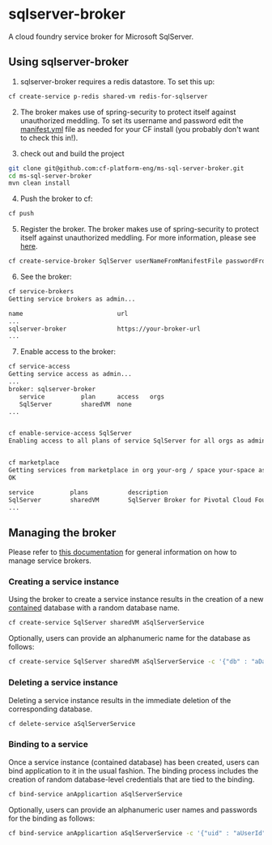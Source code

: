 # sqlserver-broker
A cloud foundry service broker for Microsoft SqlServer.

## Using sqlserver-broker
1. sqlserver-broker requires a redis datastore. To set this up:
  ```bash
  cf create-service p-redis shared-vm redis-for-sqlserver
  ```
2. The broker makes use of spring-security to protect itself against unauthorized meddling. To set its username and password edit the [manifest.yml](https://github.com/cf-platform-eng/ms-sql-server-broker/blob/master/sqlserver-broker/manifest.yml) file as needed for your CF install (you probably don't want to check this in!).

1. check out and build the project
  ```bash
  git clone git@github.com:cf-platform-eng/ms-sql-server-broker.git
  cd ms-sql-server-broker
  mvn clean install  
  ```
4. Push the broker to cf:
  ```bash
  cf push
  ```
5. Register the broker. The broker makes use of spring-security to protect itself against unauthorized meddling. For more information, please see [here](https://github.com/cloudfoundry-community/spring-boot-cf-service-broker#security).
  ```bash
  cf create-service-broker SqlServer userNameFromManifestFile passwordFromManifestFile https://uri.of.your.broker.app
  ```
6. See the broker:
  ```bash
  cf service-brokers
  Getting service brokers as admin...
  
  name                          url
  ...
  sqlserver-broker              https://your-broker-url
  ...
  ```
7. Enable access to the broker:
  ```bash
  cf service-access
  Getting service access as admin...
  ...
  broker: sqlserver-broker
     service          plan      access   orgs
     SqlServer        sharedVM  none
  ...
  
  
  cf enable-service-access SqlServer
  Enabling access to all plans of service SqlServer for all orgs as admin...


  cf marketplace
  Getting services from marketplace in org your-org / space your-space as you...
  OK
  
  service          plans           description
  SqlServer        sharedVM        SqlServer Broker for Pivotal Cloud Foundry
  ...
  ```
  
## Managing the broker
Please refer to [this documentation](https://docs.cloudfoundry.org/services/managing-service-brokers.html) for general information on how to manage service brokers.

### Creating a service instance
Using the broker to create a service instance results in the creation of a new [contained](https://docs.microsoft.com/en-us/sql/relational-databases/databases/contained-databases) database with a random database name.
  ```bash
  cf create-service SqlServer sharedVM aSqlServerService
  ```
Optionally, users can provide an alphanumeric name for the database as follows:
  ```bash
  cf create-service SqlServer sharedVM aSqlServerService -c '{"db" : "aDatabaseName"}'
  ```
### Deleting a service instance
Deleting a service instance results in the immediate deletion of the corresponding database.
  ```bash
  cf delete-service aSqlServerService
  ```
### Binding to a service
Once a service instance (contained database) has been created, users can bind application to it in the usual fashion. The binding process includes the creation of random database-level credentials that are tied to the binding.
  ```bash
  cf bind-service anApplicartion aSqlServerService
  ```
Optionally, users can provide an alphanumeric user names and passwords for the binding as follows:
  ```bash
  cf bind-service anApplicartion aSqlServerService -c '{"uid" : "aUserId", "pw" : "aValidSqlServerPassword"}'
  ```
